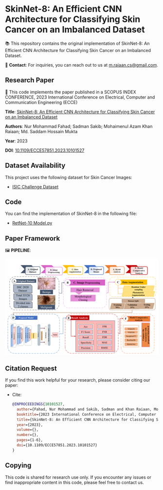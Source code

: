 # SkinNet-8: An Efficient CNN Architecture for Classifying Skin Cancer on an Imbalanced Dataset

📚 This repository contains the original implementation of SkinNet-8: An Efficient CNN Architecture for Classifying Skin Cancer on an Imbalanced Dataset.

📧 **Contact**: For inquiries, you can reach out to us at <span style="color:blue">m.raiaan.cs@gmail.com</span>.

## Research Paper

📄 This code implements the paper published in a SCOPUS INDEX CONFERENCE, 2023 International Conference on Electrical, Computer and Communication Engineering (ECCE)

**Title**: [SkinNet-8: An Efficient CNN Architecture for Classifying Skin Cancer on an Imbalanced Dataset](https://ieeexplore.ieee.org/abstract/document/10101527)

**Authors**: Nur Mohammad Fahad; Sadman Sakib; Mohaimenul Azam Khan Raiaan; Md. Saddam Hossain Mukta

**Year**: 2023

**DOI**: [10.1109/ECCE57851.2023.10101527](https://doi.org/10.1109/ECCE57851.2023.10101527)

## Dataset Availability

This project uses the following dataset for Skin Cancer Images:

- [ISIC Challenge Dataset](https://challenge.isic-archive.com/data/#2020)

## Code

You can find the implementation of SkinNet-8 in the following file:

- [RetNet-10 Model.py](Model/SkinNet-8%Skin%Cancer%Classification.ipynb)

## Paper Framework

🖼️ **PIPELINE**:

![PIPELINE](Model/FrameWork.png)

## Citation Request

If you find this work helpful for your research, please consider citing our paper:
   - Cite:
     ```bibtex
     @INPROCEEDINGS{10101527,
       author={Fahad, Nur Mohammad and Sakib, Sadman and Khan Raiaan, Mohaimenul Azam and Hossain Mukta, Md. Saddam},
       booktitle={2023 International Conference on Electrical, Computer and Communication Engineering (ECCE)},
       title={SkinNet-8: An Efficient CNN Architecture for Classifying Skin Cancer on an Imbalanced Dataset},
       year={2023},
       volume={},
       number={},
       pages={1-6},
       doi={10.1109/ECCE57851.2023.10101527}
     }
     ```

## Copying

This code is shared for research use only. If you encounter any issues or find inappropriate content in this code, please feel free to contact us.

